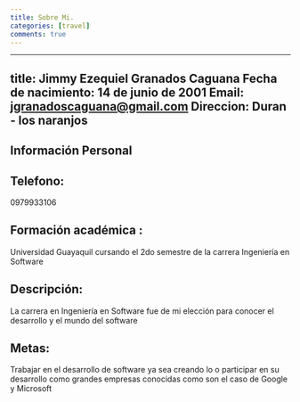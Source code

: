 ```yaml
---
title: Sobre Mi.
categories: [travel]
comments: true
---
```


---
title: Jimmy Ezequiel Granados Caguana
Fecha de nacimiento: 14 de junio de 2001
Email:  jgranadoscaguana@gmail.com
Direccion: Duran - los naranjos
---

## Información Personal

## Telefono: 
0979933106
## Formación académica : 
Universidad Guayaquil cursando el 2do semestre de la carrera Ingeniería en Software

## Descripción:
La carrera en Ingeniería en Software fue de mi elección para conocer el desarrollo y el mundo del software
## Metas:
Trabajar en el desarrollo de software ya sea creando lo o participar en su desarrollo como grandes empresas conocidas como son el caso de Google y Microsoft